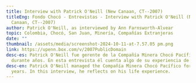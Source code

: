 ```yaml
---
title: Interview with Patrick O'Neill (New Canaan, CT--2007)
titleEng: Fondo Chocó - Entrevistas - Interview with Patrick O'Neill (New
  Canaan, CT--2007)
author: Patrick O'Neill, as interviewed by Ann Farnsworth-Alvear
topic: Colombia, Chocó, San Juan, Minería, Compañías Extranjeras
date: ""
thumbnail: /assets/media/screenshot-2024-10-11-at-7.57.05 pm.png
link: https://upenn.box.com/v/2007PublicDomain
desc-es: Patrick O'Neill fue gerente de la Compañía Minera Chocó Pacífico
  durante años. En esta entrevista él cuenta algo de su experiencia de vida.
desc-en: Patrick O'Neill managed the Compañía Minera Chocó Pacífico for many
  years. In this interview, he reflects on his life experience.
---
```

